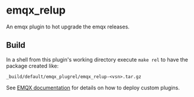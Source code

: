 # emqx_relup

An emqx plugin to hot upgrade the emqx releases.

## Build

In a shell from this plugin's working directory execute `make rel` to have the package created like:

```
_build/default/emqx_plugrel/emqx_relup-<vsn>.tar.gz
```

See [EMQX documentation](https://docs.emqx.com/en/enterprise/v5.0/extensions/plugins.html) for details on how to deploy custom plugins.
